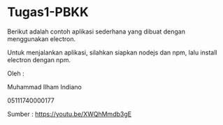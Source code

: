 # Tugas1-PBKK

Berikut adalah contoh aplikasi sederhana yang dibuat dengan menggunakan electron.

Untuk menjalankan aplikasi, silahkan siapkan nodejs dan npm, lalu install electron dengan npm.

Oleh :

Muhammad Ilham Indiano

05111740000177

Sumber : https://youtu.be/XWQhMmdb3gE
